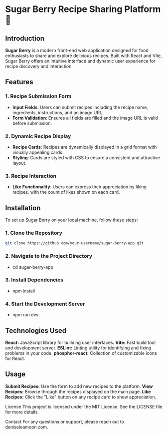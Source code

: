 # Sugar Berry Recipe Sharing Platform 🍓

## Introduction

**Sugar Berry** is a modern front-end web application designed for food enthusiasts to share and explore delicious recipes. Built with React and Vite, Sugar Berry offers an intuitive interface and dynamic user experience for recipe discovery and interaction.

## Features

### 1. Recipe Submission Form

- **Input Fields**: Users can submit recipes including the recipe name, ingredients, instructions, and an image URL.
- **Form Validation**: Ensures all fields are filled and the image URL is valid before submission.

### 2. Dynamic Recipe Display

- **Recipe Cards**: Recipes are dynamically displayed in a grid format with visually appealing cards.
- **Styling**: Cards are styled with CSS to ensure a consistent and attractive layout.

### 3. Recipe Interaction

- **Like Functionality**: Users can express their appreciation by liking recipes, with the count of likes shown on each card.

## Installation

To set up Sugar Berry on your local machine, follow these steps:

### 1. **Clone the Repository**

```bash
git clone https://github.com/your-username/sugar-berry-app.git
```

### 2. Navigate to the Project Directory

- cd sugar-berry-app

### 3. Install Dependencies

- npm install

### 4. Start the Development Server

- npm run dev

## Technologies Used

**React:** JavaScript library for building user interfaces.
**Vite:** Fast build tool and development server.
**ESLint:** Linting utility for identifying and fixing problems in your code.
**phosphor-react:** Collection of customizable icons for React.

## Usage

**Submit Recipes:** Use the form to add new recipes to the platform.
**View Recipes:** Browse through the recipes displayed on the main page.
**Like Recipes:** Click the "Like" button on any recipe card to show appreciation.

License
This project is licensed under the MIT License. See the LICENSE file for more details.

Contact
For any questions or support, please reach out to deniseleamoon.com.
